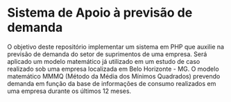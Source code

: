 # Sistema de Apoio à previsão de demanda
O objetivo deste repositório implementar um sistema em PHP que auxilie na previsão de demanda do setor de suprimentos de uma empresa. Será aplicado um modelo matemático já utilizado em um estudo de caso realizado sob uma empresa localizada em Belo Horizonte - MG. O modelo matemático MMMQ (Método da Média dos Mínimos Quadrados) prevendo demanda em função da base de informações de consumo realizados em uma empresa durante os últimos 12 meses.
